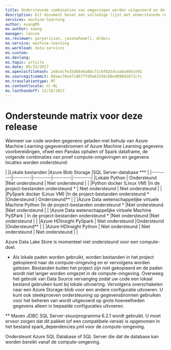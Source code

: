 ```yaml
---
title: Ondersteunde combinaties van omgevingen worden uitgevoerd en de gegevens voor Azure Machine Learning gegevens voorbereidingen | Microsoft Docs
description: Dit document bevat een volledige lijst met ondersteunde combinaties van andere runtimes en gegevensbronnen voor Azure Machine Learning gegevens voorbereidingen
services: machine-learning
author: euangMS
ms.author: euang
manager: lanceo
ms.reviewer: garyericson, jasonwhowell, mldocs
ms.service: machine-learning
ms.workload: data-services
ms.custom: 
ms.devlang: 
ms.topic: article
ms.date: 09/15/2017
ms.openlocfilehash: 248cbcfe35db646a8bc71c6f825dcaa8a4661e91
ms.sourcegitcommit: 68aec76e471d677fd9a6333dc60ed098d1072cfc
ms.translationtype: MT
ms.contentlocale: nl-NL
ms.lasthandoff: 12/18/2017
---
```

# <a name="supported-matrix-for-this-release"></a>Ondersteunde matrix voor deze release 
Wanneer uw code worden gegevens geladen met behulp van Azure Machine Learning-gegevensbronnen of Azure Machine Learning gegevens voorbereidingen, ofwel een Pandas ophalen of Spark dataframe, de volgende combinaties van proef compute-omgevingen en gegevens locaties worden ondersteund:

|     |Lokale bestanden  |Azure Blob Storage  |SQL Server-database ***  |
|---------|---------|---------|---------|---------|
|Lokale Python    |     Ondersteund    |Niet ondersteund         | Niet ondersteund        |         |
|Python docker (Linux VM)     |In de project-bestanden ondersteund *         | Niet ondersteund        |        Niet ondersteund |         |
|PySpark docker (Linux VM)     |In de project-bestanden ondersteund *     |Ondersteund         | Ondersteund**        |         |
|Azure Data wetenschappelijke virtuele Machine Python     |In de project-bestanden ondersteund *         |Niet ondersteund         |Niet ondersteund         |         |
|Azure Data wetenschappelijke virtuele Machine PySPark     | In de project-bestanden ondersteund *        |Niet ondersteund         |Niet ondersteund         |         |
|Azure HDInsight PySpark     | Niet ondersteund        |Ondersteund         |Ondersteund**         |         |
|Azure HDInsight Python     | Niet ondersteund        | Niet ondersteund        | Niet ondersteund        |         |

Azure Data Lake Store is momenteel niet ondersteund voor een compute-doel.

* Als lokale paden worden gebruikt, worden bestanden in het project gekopieerd naar de compute-omgeving en er vervolgens worden gelezen. Bestanden buiten het project zijn niet gekopieerd en de paden wordt niet langer worden omgezet in de compute-omgeving. Overweeg het gebruik van Data Source vervanging zodat uw code een lokaal bestand gebruiken kunt bij lokale uitvoering. Vervolgens overschakelen naar een Azure Storage-blob voor een andere configuratie uitvoeren. U kunt ook steekproeven ondersteuning op gegevensbronnen gebruiken voor het beheren van wordt uitgevoerd op grote hoeveelheden gegevens alleen in bepaalde configuraties uitvoeren.

** Maven JDBC SQL Server-stuurprogramma 6.2.1 wordt gebruikt. U moet ervoor zorgen dat dit pakket (of een compatibele versie) is opgenomen in het bestand spark_dependencies.yml voor de compute-omgeving.

Ondersteunt Azure SQL Database of SQL Server die dat de database kan worden bereikt vanaf de compute-omgeving. 
